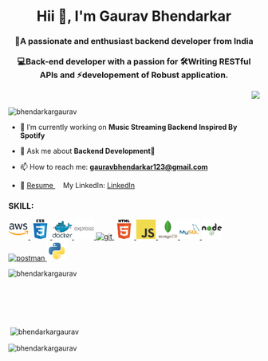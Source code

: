 <h1 align="center">Hii 👋, I'm Gaurav Bhendarkar</h1>
<h3 align="center">🌟A passionate and enthusiast backend developer from India <br> <br> 💻Back-end developer with a passion for  🛠️Writing RESTful APIs and ⚡developement of Robust application.</h3>

<p align="right">
  <img src="![image](https://github.com/user-attachments/assets/1bd74d78-cc30-4017-93bf-be98c7630bb5)
" width="400">
</p>

<p align="left"> <img src="https://komarev.com/ghpvc/?username=bhendarkargaurav&label=Profile%20views&color=0e75b6&style=flat" alt="bhendarkargaurav" /> </p>

- 🔭 I’m currently working on **Music Streaming Backend Inspired By Spotify**

- 💬 Ask me about **Backend Development**💬

- 📫 How to reach me: **gauravbhendarkar123@gmail.com**

- 📄 <a href="https://drive.google.com/file/d/1mkNWo6bNE_4Vd9TF-nb4yf8OX5P_NAxI/view?usp=drive_link" target="_blank">Resume </a>&nbsp;&nbsp;&nbsp;   My LinkedIn: <a href="https://linkedin.com/in/linkedin.com/in/gaurav-bhendarkar-a38056250" target="blank">LinkedIn </a>
      

</p>

<h3 align="left">SKILL:</h3>
<p align="left"> <a href="https://aws.amazon.com" target="_blank" rel="noreferrer"> <img src="https://raw.githubusercontent.com/devicons/devicon/master/icons/amazonwebservices/amazonwebservices-original-wordmark.svg" alt="aws" width="40" height="40"/> </a> <a href="https://www.w3schools.com/css/" target="_blank" rel="noreferrer"> <img src="https://raw.githubusercontent.com/devicons/devicon/master/icons/css3/css3-original-wordmark.svg" alt="css3" width="40" height="40"/> </a> <a href="https://www.docker.com/" target="_blank" rel="noreferrer"> <img src="https://raw.githubusercontent.com/devicons/devicon/master/icons/docker/docker-original-wordmark.svg" alt="docker" width="40" height="40"/> </a> <a href="https://expressjs.com" target="_blank" rel="noreferrer">  <img src="https://raw.githubusercontent.com/devicons/devicon/master/icons/express/express-original-wordmark.svg" alt="express" width="40" height="40"/> </a> <a href="https://git-scm.com/" target="_blank" rel="noreferrer"> <img src="https://www.vectorlogo.zone/logos/git-scm/git-scm-icon.svg" alt="git" width="40" height="40"/> </a> <a href="https://www.w3.org/html/" target="_blank" rel="noreferrer"> <img src="https://raw.githubusercontent.com/devicons/devicon/master/icons/html5/html5-original-wordmark.svg" alt="html5" width="40" height="40"/> </a> <a href="https://developer.mozilla.org/en-US/docs/Web/JavaScript" target="_blank" rel="noreferrer"> <img src="https://raw.githubusercontent.com/devicons/devicon/master/icons/javascript/javascript-original.svg" alt="javascript" width="40" height="40"/> </a> <a href="https://www.mongodb.com/" target="_blank" rel="noreferrer"> <img src="https://raw.githubusercontent.com/devicons/devicon/master/icons/mongodb/mongodb-original-wordmark.svg" alt="mongodb" width="40" height="40"/> </a> <a href="https://www.mysql.com/" target="_blank" rel="noreferrer"> <img src="https://raw.githubusercontent.com/devicons/devicon/master/icons/mysql/mysql-original-wordmark.svg" alt="mysql" width="40" height="40"/> </a> <a href="https://nodejs.org" target="_blank" rel="noreferrer"> <img src="https://raw.githubusercontent.com/devicons/devicon/master/icons/nodejs/nodejs-original-wordmark.svg" alt="nodejs" width="40" height="40"/> </a> <a href="https://postman.com" target="_blank" rel="noreferrer"> <img src="https://www.vectorlogo.zone/logos/getpostman/getpostman-icon.svg" alt="postman" width="40" height="40"/> </a> <a href="https://www.python.org" target="_blank" rel="noreferrer"> <img src="https://raw.githubusercontent.com/devicons/devicon/master/icons/python/python-original.svg" alt="python" width="40" height="40"/> </a> </p>


<p><img align="left" src="https://github-readme-stats.vercel.app/api/top-langs?username=bhendarkargaurav&show_icons=true&locale=en&layout=compact" alt="bhendarkargaurav"/></p><br><br><br><br><br><br>

<p>&nbsp;<img align="center" src="https://github-readme-stats.vercel.app/api?username=bhendarkargaurav&show_icons=true&locale=en" alt="bhendarkargaurav"/></p>

<p><img align="center" src="https://github-readme-streak-stats.herokuapp.com/?user=bhendarkargaurav&" alt="bhendarkargaurav" /></p>
